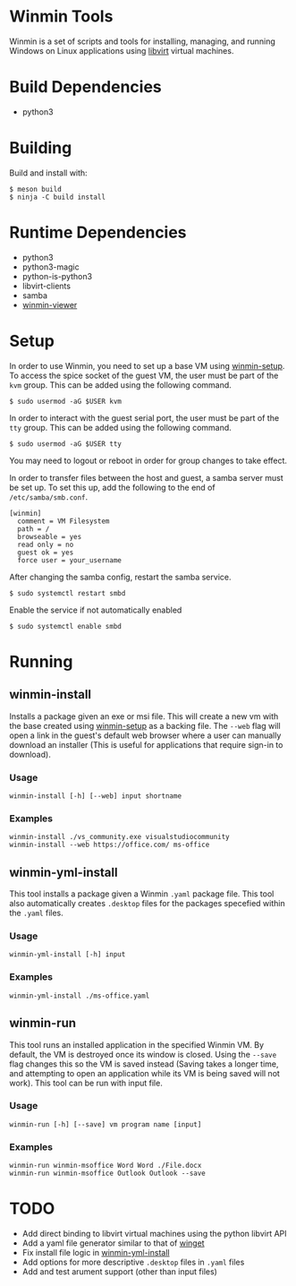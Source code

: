 # Winmin Tools

Winmin is a set of scripts and tools for installing, managing, and running Windows on Linux applications using [libvirt](https://libvirt.org/) virtual machines.

# Build Dependencies

- python3

# Building

Build and install with:

```
$ meson build
$ ninja -C build install
```
# Runtime Dependencies

- python3
- python3-magic
- python-is-python3
- libvirt-clients
- samba
- [winmin-viewer](https://github.com/vlinkz/winmin-viewer)

# Setup

In order to use Winmin, you need to set up a base VM using [winmin-setup](https://github.com/vlinkz/winmin-setup).
To access the spice socket of the guest VM, the user must be part of the `kvm` group. This can be added using the following command.
```
$ sudo usermod -aG $USER kvm
```
In order to interact with the guest serial port, the user must be part of the `tty` group. This can be added using the following command.
```
$ sudo usermod -aG $USER tty
```
You may need to logout or reboot in order for group changes to take effect.

In order to transfer files between the host and guest, a samba server must be set up. To set this up, add the following to the end of `/etc/samba/smb.conf`.
```
[winmin]
  comment = VM Filesystem
  path = /
  browseable = yes
  read only = no
  guest ok = yes
  force user = your_username
```
After changing the samba config, restart the samba service.
```
$ sudo systemctl restart smbd
```
Enable the service if not automatically enabled
```
$ sudo systemctl enable smbd
```

# Running

## winmin-install

Installs a package given an exe or msi file. This will create a new vm with the base created using [winmin-setup](https://github.com/vlinkz/winmin-setup) as a backing file. The `--web` flag will open a link in the guest's default web browser where a user can manually download an installer (This is useful for applications that require sign-in to download).

### Usage
```
winmin-install [-h] [--web] input shortname
```
### Examples
```
winmin-install ./vs_community.exe visualstudiocommunity
winmin-install --web https://office.com/ ms-office
```
## winmin-yml-install

This tool installs a package given a Winmin `.yaml` package file. This tool also automatically creates `.desktop` files for the packages specefied within the `.yaml` files.

### Usage
```
winmin-yml-install [-h] input
```
### Examples
```
winmin-yml-install ./ms-office.yaml
```

## winmin-run

This tool runs an installed application in the specified Winmin VM. By default, the VM is destroyed once its window is closed. Using the `--save` flag changes this so the VM is saved instead (Saving takes a longer time, and attempting to open an application while its VM is being saved will not work). This tool can be run with input file.

### Usage
```
winmin-run [-h] [--save] vm program name [input]
```

### Examples
```
winmin-run winmin-msoffice Word Word ./File.docx
winmin-run winmin-msoffice Outlook Outlook --save
```

# TODO
- Add direct binding to libvirt virtual machines using the python libvirt API
- Add a yaml file generator similar to that of [winget](https://github.com/microsoft/winget-pkgs/blob/master/Tools/YamlCreate.ps1)
- Fix install file logic in [winmin-yml-install](https://github.com/vlinkz/winmin-tools/blob/b44cc6bfcd7625db4d5b5004ac26bc0e1a5c1572/winmin-scripts/winmin_yml_install.py#L49)
- Add options for more descriptive `.desktop` files in `.yaml` files
- Add and test arument support (other than input files)